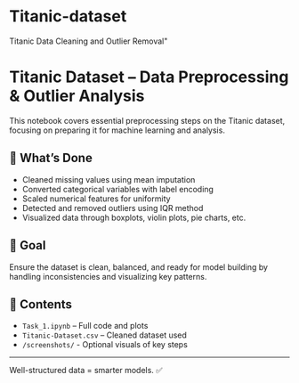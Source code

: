 # Titanic-dataset
Titanic Data Cleaning and Outlier Removal"
# Titanic Dataset – Data Preprocessing & Outlier Analysis

This notebook covers essential preprocessing steps on the Titanic dataset, focusing on preparing it for machine learning and analysis.

## 🔧 What’s Done
- Cleaned missing values using mean imputation
- Converted categorical variables with label encoding
- Scaled numerical features for uniformity
- Detected and removed outliers using IQR method
- Visualized data through boxplots, violin plots, pie charts, etc.

## 🎯 Goal
Ensure the dataset is clean, balanced, and ready for model building by handling inconsistencies and visualizing key patterns.

## 📂 Contents
- `Task_1.ipynb` – Full code and plots
- `Titanic-Dataset.csv` – Cleaned dataset used
- `/screenshots/`   - Optional visuals of key steps

---

Well-structured data = smarter models. ✅

